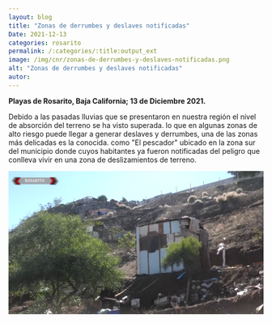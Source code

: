 ```yaml
---
layout: blog
title: "Zonas de derrumbes y deslaves notificadas"
Date: 2021-12-13
categories: rosarito
permalink: /:categories/:title:output_ext
image: /img/cnr/zonas-de-derrumbes-y-deslaves-notificadas.png
alt: "Zonas de derrumbes y deslaves notificadas"
autor:
---
```


**Playas de Rosarito, Baja California; 13 de Diciembre 2021.** 

Debido a las pasadas lluvias que se presentaron en nuestra región el nivel de absorción del terreno se ha visto superada.
lo que en algunas zonas de alto riesgo puede llegar a generar deslaves y derrumbes, una de las zonas más delicadas es la conocida.
como "El pescador" ubicado en la zona sur del municipio donde cuyos habitantes ya fueron notificadas del peligro que conlleva vivir en una zona de deslizamientos de terreno. 

<div id="carouselExampleSlidesOnly" class="carousel slide" data-ride="carousel">
  <div class="carousel-inner">
    <div class="carousel-item active">
       <img class="d-block w-100" src="/img/cnr/zonas-de-derrumbes-y-deslaves-notificadas.png" loading="lazy"  alt="Zonas de derrumbes y deslaves notificadas">
    </div>
  </div>
</div>
